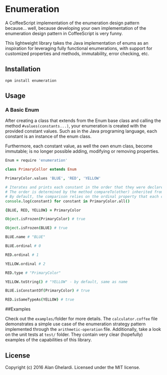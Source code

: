# Enumeration

A CoffeeScript implementation of the enumeration design pattern because... well, because developing your own implementation of the enumeration design pattern in CoffeeScript is very funny.

This lightweight library takes the Java implementation of enums as an inspiration for leveraging fully functional enumerations, with support for customized properties and methods, immutability, error checking, etc.

## Installation

```shell
npm install enumeration
```

## Usage

### A Basic Enum

After creating a class that extends from the Enum base class and calling the method `#values(constants...)`, your enumeration is created with the provided constant values. Such as in the Java programing language, each constant is an instance of the enum class.

Furthermore, each constant value, as well the own enum class, become immutable; is no longer possible adding, modifying or removing properties.

```coffeescript
Enum = require 'enumeration'

class PrimaryCollor extends Enum

PrimaryColor.values 'BLUE', 'RED', 'YELLOW'

# Iterates and prints each constant in the order that they were declared
# The order is determined by the method compareTo(other) inherited from the base enum class
# By default, the comparison relies on the ordinal property that each constant has (more about it bellow)
console.log(constant) for constant in PrimaryColor.all() 

{BLUE, RED, YELLOW} = PrimaryColor

Object.isFrozen(PrimaryColor) # true

Object.isFrozen(BLUE) # true

BLUE.name # "BLUE"

BLUE.ordinal # 0

RED.ordinal # 1

YELLOW.ordinal # 2

RED.type # "PrimaryColor"

YELLOW.toString() # "YELLOW" - by default, same as name

BLUE.isConstantOf(PrimaryColor) # true

RED.isSameTypeAs(YELLOW) # true
```

##Examples

Check out the `examples/`folder for more details. The `calculator.coffee` file demonstrates a simple use case of the enumeration strategy pattern implemented through the `arithmetic-operation` file. Additionally, take a look on the unit tests at `test/` folder. They contain very clear (hopefully) examples of the capabilities of this library.

## License

Copyright (c) 2016 Alan Ghelardi. 
Licensed under the MIT license.
